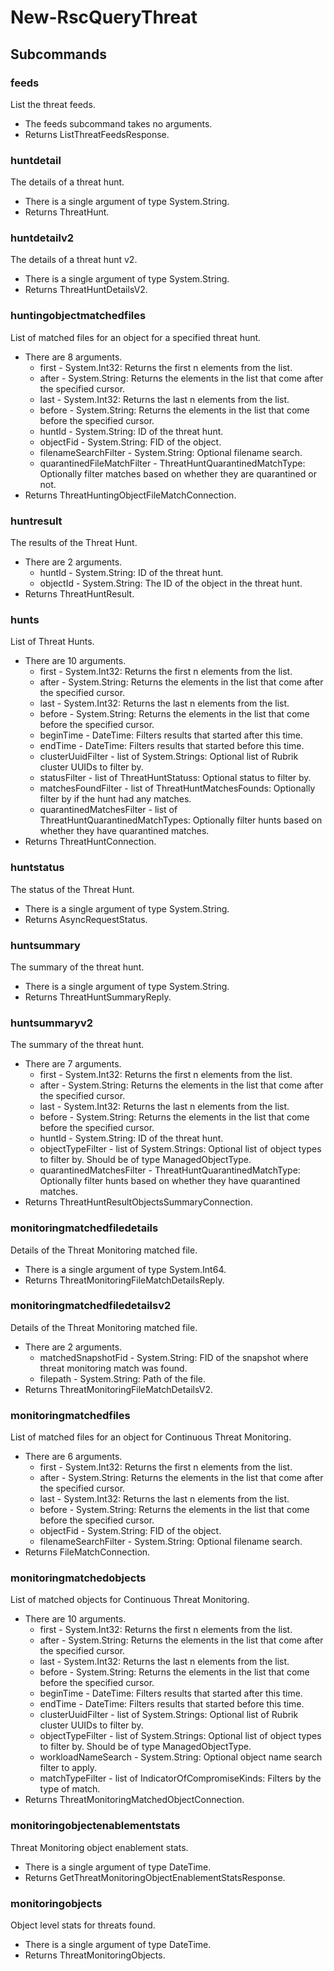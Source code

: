 # New-RscQueryThreat
## Subcommands
### feeds
List the threat feeds.

- The feeds subcommand takes no arguments.
- Returns ListThreatFeedsResponse.
### huntdetail
The details of a threat hunt.

- There is a single argument of type System.String.
- Returns ThreatHunt.
### huntdetailv2
The details of a threat hunt v2.

- There is a single argument of type System.String.
- Returns ThreatHuntDetailsV2.
### huntingobjectmatchedfiles
List of matched files for an object for a specified threat hunt.

- There are 8 arguments.
    - first - System.Int32: Returns the first n elements from the list.
    - after - System.String: Returns the elements in the list that come after the specified cursor.
    - last - System.Int32: Returns the last n elements from the list.
    - before - System.String: Returns the elements in the list that come before the specified cursor.
    - huntId - System.String: ID of the threat hunt.
    - objectFid - System.String: FID of the object.
    - filenameSearchFilter - System.String: Optional filename search.
    - quarantinedFileMatchFilter - ThreatHuntQuarantinedMatchType: Optionally filter matches based on whether they are quarantined or not.
- Returns ThreatHuntingObjectFileMatchConnection.
### huntresult
The results of the Threat Hunt.

- There are 2 arguments.
    - huntId - System.String: ID of the threat hunt.
    - objectId - System.String: The ID of the object in the threat hunt.
- Returns ThreatHuntResult.
### hunts
List of Threat Hunts.

- There are 10 arguments.
    - first - System.Int32: Returns the first n elements from the list.
    - after - System.String: Returns the elements in the list that come after the specified cursor.
    - last - System.Int32: Returns the last n elements from the list.
    - before - System.String: Returns the elements in the list that come before the specified cursor.
    - beginTime - DateTime: Filters results that started after this time.
    - endTime - DateTime: Filters results that started before this time.
    - clusterUuidFilter - list of System.Strings: Optional list of Rubrik cluster UUIDs to filter by.
    - statusFilter - list of ThreatHuntStatuss: Optional status to filter by.
    - matchesFoundFilter - list of ThreatHuntMatchesFounds: Optionally filter by if the hunt had any matches.
    - quarantinedMatchesFilter - list of ThreatHuntQuarantinedMatchTypes: Optionally filter hunts based on whether they have quarantined matches.
- Returns ThreatHuntConnection.
### huntstatus
The status of the Threat Hunt.

- There is a single argument of type System.String.
- Returns AsyncRequestStatus.
### huntsummary
The summary of the threat hunt.

- There is a single argument of type System.String.
- Returns ThreatHuntSummaryReply.
### huntsummaryv2
The summary of the threat hunt.

- There are 7 arguments.
    - first - System.Int32: Returns the first n elements from the list.
    - after - System.String: Returns the elements in the list that come after the specified cursor.
    - last - System.Int32: Returns the last n elements from the list.
    - before - System.String: Returns the elements in the list that come before the specified cursor.
    - huntId - System.String: ID of the threat hunt.
    - objectTypeFilter - list of System.Strings: Optional list of object types to filter by. Should be of type ManagedObjectType.
    - quarantinedMatchesFilter - ThreatHuntQuarantinedMatchType: Optionally filter hunts based on whether they have quarantined matches.
- Returns ThreatHuntResultObjectsSummaryConnection.
### monitoringmatchedfiledetails
Details of the Threat Monitoring matched file.

- There is a single argument of type System.Int64.
- Returns ThreatMonitoringFileMatchDetailsReply.
### monitoringmatchedfiledetailsv2
Details of the Threat Monitoring matched file.

- There are 2 arguments.
    - matchedSnapshotFid - System.String: FID of the snapshot where threat monitoring match was found.
    - filepath - System.String: Path of the file.
- Returns ThreatMonitoringFileMatchDetailsV2.
### monitoringmatchedfiles
List of matched files for an object for Continuous Threat Monitoring.

- There are 6 arguments.
    - first - System.Int32: Returns the first n elements from the list.
    - after - System.String: Returns the elements in the list that come after the specified cursor.
    - last - System.Int32: Returns the last n elements from the list.
    - before - System.String: Returns the elements in the list that come before the specified cursor.
    - objectFid - System.String: FID of the object.
    - filenameSearchFilter - System.String: Optional filename search.
- Returns FileMatchConnection.
### monitoringmatchedobjects
List of matched objects for Continuous Threat Monitoring.

- There are 10 arguments.
    - first - System.Int32: Returns the first n elements from the list.
    - after - System.String: Returns the elements in the list that come after the specified cursor.
    - last - System.Int32: Returns the last n elements from the list.
    - before - System.String: Returns the elements in the list that come before the specified cursor.
    - beginTime - DateTime: Filters results that started after this time.
    - endTime - DateTime: Filters results that started before this time.
    - clusterUuidFilter - list of System.Strings: Optional list of Rubrik cluster UUIDs to filter by.
    - objectTypeFilter - list of System.Strings: Optional list of object types to filter by. Should be of type ManagedObjectType.
    - workloadNameSearch - System.String: Optional object name search filter to apply.
    - matchTypeFilter - list of IndicatorOfCompromiseKinds: Filters by the type of match.
- Returns ThreatMonitoringMatchedObjectConnection.
### monitoringobjectenablementstats
Threat Monitoring object enablement stats.

- There is a single argument of type DateTime.
- Returns GetThreatMonitoringObjectEnablementStatsResponse.
### monitoringobjects
Object level stats for threats found.

- There is a single argument of type DateTime.
- Returns ThreatMonitoringObjects.
